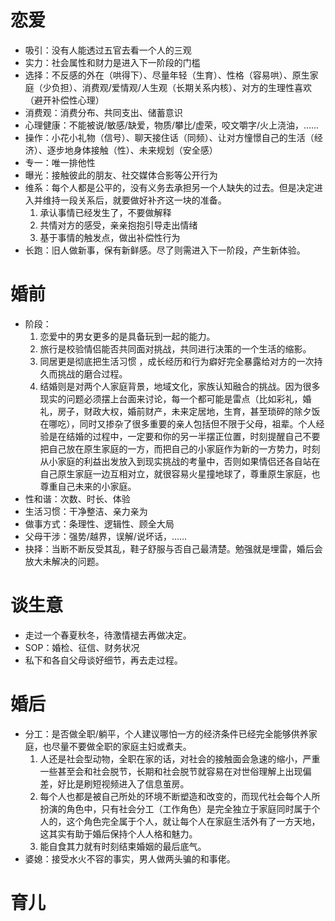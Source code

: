# 恋爱
- 吸引：没有人能透过五官去看一个人的三观
- 实力：社会属性和财力是进入下一阶段的门槛
- 选择：不反感的外在（哄得下）、尽量年轻（生育）、性格（容易哄）、原生家庭（少负担）、消费观/爱情观/人生观（长期关系内核）、对方的生理性喜欢（避开补偿性心理）
- 消费观：消费分布、共同支出、储蓄意识
- 心理健康：不能被说/敏感/缺爱，物质/攀比/虚荣，咬文嚼字/火上浇油，……
- 操作：小花小礼物（信号）、聊天接住话（同频）、让对方憧憬自己的生活（经济）、逐步地身体接触（性）、未来规划（安全感）
- 专一：唯一排他性
- 曝光：接触彼此的朋友、社交媒体合影等公开行为
- 维系：每个人都是公平的，没有义务去承担另一个人缺失的过去。但是决定进入并维持一段关系后，就要做好补齐这一块的准备。
  1. 承认事情已经发生了，不要做解释
  2. 共情对方的感受，亲亲抱抱引导走出情绪
  3. 基于事情的触发点，做出补偿性行为
- 长跑：旧人做新事，保有新鲜感。尽了则需进入下一阶段，产生新体验。
# 婚前
- 阶段：
    1. 恋爱中的男女更多的是具备玩到一起的能力。
    2. 旅行是校验情侣能否共同面对挑战，共同进行决策的一个生活的缩影。
    3. 同居更是彻底把生活习惯 ，成长经历和行为癖好完全暴露给对方的一次持久而挑战的磨合过程。
    4. 结婚则是对两个人家庭背景，地域文化，家族认知融合的挑战。因为很多现实的问题必须摆上台面来讨论，每一个都可能是雷点（比如彩礼，婚礼，房子，财政大权，婚前财产，未来定居地，生育，甚至琐碎的除夕饭在哪吃），同时又掺杂了很多重要的亲人包括但不限于父母，祖辈。个人经验是在结婚的过程中，一定要和你的另一半摆正位置，时刻提醒自己不要把自己放在原生家庭的一方，而把自己的小家庭作为新的一方势力，时刻从小家庭的利益出发放入到现实挑战的考量中，否则如果情侣还各自站在自己原生家庭一边互相对立，就很容易火星撞地球了，尊重原生家庭，也尊重自己未来的小家庭。
- 性和谐：次数、时长、体验
- 生活习惯：干净整洁、亲力亲为
- 做事方式：条理性、逻辑性、顾全大局
- 父母干涉：强势/越界，误解/说坏话，……
- 抉择：当断不断反受其乱，鞋子舒服与否自己最清楚。勉强就是埋雷，婚后会放大未解决的问题。
# 谈生意
- 走过一个春夏秋冬，待激情褪去再做决定。
- SOP：婚检、征信、财务状况
- 私下和各自父母谈好细节，再去走过程。
# 婚后
- 分工：是否做全职/躺平，个人建议哪怕一方的经济条件已经完全能够供养家庭，也尽量不要做全职的家庭主妇或煮夫。
  1. 人还是社会型动物，全职在家的话，对社会的接触面会急速的缩小，严重一些甚至会和社会脱节，长期和社会脱节就容易在对世俗理解上出现偏差，好比是刷短视频进入了信息茧房。
  2. 每个人也都是被自己所处的环境不断塑造和改变的，而现代社会每个人所扮演的角色中，只有社会分工（工作角色）是完全独立于家庭同时属于个人的，这个角色完全属于个人，就让每个人在家庭生活外有了一方天地，这其实有助于婚后保持个人人格和魅力。
  3. 能自食其力就有时刻结束婚姻的最后底气。
- 婆媳：接受水火不容的事实，男人做两头骗的和事佬。
# 育儿

